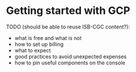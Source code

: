 # Getting started with GCP



TODO \(should be able to reuse ISB-CGC content?\):

* what is free and what is not
* how to set up billing
* what to expect
* good practices to avoid unexpected expenses
* how to pin useful components on the console



